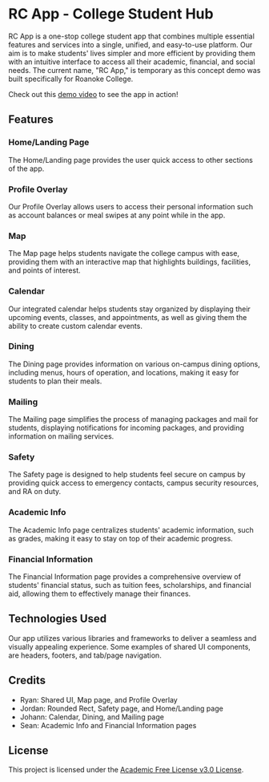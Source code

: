 # RC App - College Student Hub

RC App is a one-stop college student app that combines multiple essential features and services into a single, unified, and easy-to-use platform. Our aim is to make students' lives simpler and more efficient by providing them with an intuitive interface to access all their academic, financial, and social needs. The current name, "RC App," is temporary as this concept demo was built specifically for Roanoke College.

Check out this [demo video](https://youtu.be/HRClvWbHo8g) to see the app in action!

## Features

### Home/Landing Page
The Home/Landing page provides the user quick access to other sections of the app.

### Profile Overlay
Our Profile Overlay allows users to access their personal information such as account balances or meal swipes at any point while in the app.

### Map
The Map page helps students navigate the college campus with ease, providing them with an interactive map that highlights buildings, facilities, and points of interest.

### Calendar
Our integrated calendar helps students stay organized by displaying their upcoming events, classes, and appointments, as well as giving them the ability to create custom calendar events.

### Dining
The Dining page provides information on various on-campus dining options, including menus, hours of operation, and locations, making it easy for students to plan their meals.

### Mailing
The Mailing page simplifies the process of managing packages and mail for students, displaying notifications for incoming packages, and providing information on mailing services.

### Safety
The Safety page is designed to help students feel secure on campus by providing quick access to emergency contacts, campus security resources, and RA on duty.

### Academic Info
The Academic Info page centralizes students' academic information, such as grades, making it easy to stay on top of their academic progress.

### Financial Information
The Financial Information page provides a comprehensive overview of students' financial status, such as tuition fees, scholarships, and financial aid, allowing them to effectively manage their finances.

## Technologies Used
Our app utilizes various libraries and frameworks to deliver a seamless and visually appealing experience. Some examples of shared UI components, are headers, footers, and tab/page navigation.

## Credits
- Ryan: Shared UI, Map page, and Profile Overlay
- Jordan: Rounded Rect, Safety page, and Home/Landing page
- Johann: Calendar, Dining, and Mailing page
- Sean: Academic Info and Financial Information pages

## License
This project is licensed under the [Academic Free License v3.0 License](LICENSE).

